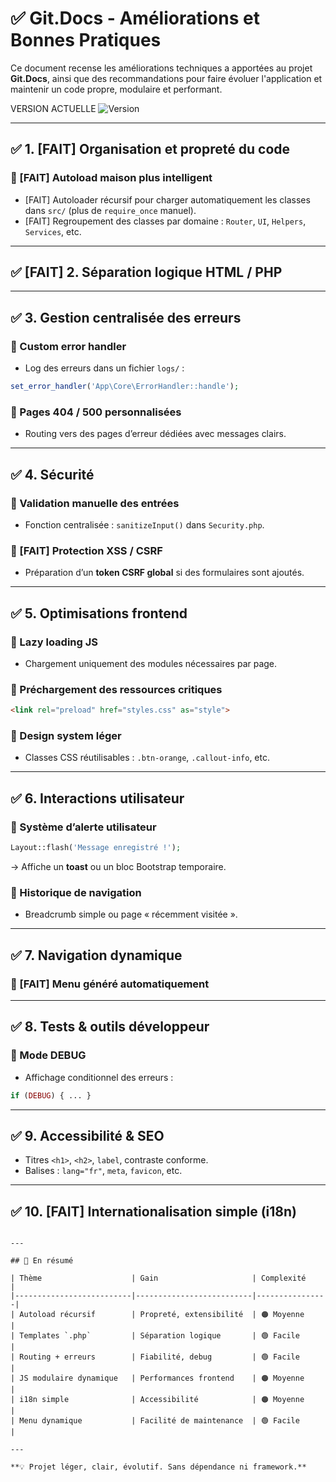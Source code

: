 # ✅ Git.Docs - Améliorations et Bonnes Pratiques

Ce document recense les améliorations techniques a apportées au projet **Git.Docs**, ainsi que des recommandations pour faire évoluer l'application et maintenir un code propre, modulaire et performant.

VERSION ACTUELLE
![Version](https://img.shields.io/badge/version-1.6.0-blue)

---

## ✅ 1. [FAIT] Organisation et propreté du code

### 🔹 [FAIT] Autoload maison plus intelligent
- [FAIT] Autoloader récursif pour charger automatiquement les classes dans `src/` (plus de `require_once` manuel).
- [FAIT] Regroupement des classes par domaine : `Router`, `UI`, `Helpers`, `Services`, etc.

---

## ✅ [FAIT] 2. Séparation logique HTML / PHP

---

## ✅ 3. Gestion centralisée des erreurs

### 🔹 Custom error handler
- Log des erreurs dans un fichier `logs/` :
```php
set_error_handler('App\Core\ErrorHandler::handle');
```

### 🔹 Pages 404 / 500 personnalisées
- Routing vers des pages d’erreur dédiées avec messages clairs.

---

## ✅ 4. Sécurité

### 🔹 Validation manuelle des entrées
- Fonction centralisée : `sanitizeInput()` dans `Security.php`.

### 🔹 [FAIT] Protection XSS / CSRF
- Préparation d’un **token CSRF global** si des formulaires sont ajoutés.

---

## ✅ 5. Optimisations frontend

### 🔹 Lazy loading JS
- Chargement uniquement des modules nécessaires par page.

### 🔹 Préchargement des ressources critiques
```html
<link rel="preload" href="styles.css" as="style">
```

### 🔹 Design system léger
- Classes CSS réutilisables : `.btn-orange`, `.callout-info`, etc.

---

## ✅ 6. Interactions utilisateur

### 🔹 Système d’alerte utilisateur
```php
Layout::flash('Message enregistré !');
```
→ Affiche un **toast** ou un bloc Bootstrap temporaire.

### 🔹 Historique de navigation
- Breadcrumb simple ou page « récemment visitée ».

---

## ✅ 7. Navigation dynamique
### 🔹 [FAIT] Menu généré automatiquement
---

## ✅ 8. Tests & outils développeur

### 🔹 Mode DEBUG
- Affichage conditionnel des erreurs :
```php
if (DEBUG) { ... }
```

---

## ✅ 9. Accessibilité & SEO

- Titres `<h1>`, `<h2>`, `label`, contraste conforme.
- Balises : `lang="fr"`, `meta`, `favicon`, etc.

---

## ✅ 10. [FAIT] Internationalisation simple (i18n)

```

---

## 🧭 En résumé

| Thème                    | Gain                     | Complexité     |
|--------------------------|--------------------------|----------------|
| Autoload récursif        | Propreté, extensibilité  | 🟠 Moyenne     |
| Templates `.php`         | Séparation logique       | 🟢 Facile      |
| Routing + erreurs        | Fiabilité, debug         | 🟢 Facile      |
| JS modulaire dynamique   | Performances frontend    | 🟠 Moyenne     |
| i18n simple              | Accessibilité            | 🟠 Moyenne     |
| Menu dynamique           | Facilité de maintenance  | 🟢 Facile      |

---

**💡 Projet léger, clair, évolutif. Sans dépendance ni framework.**
